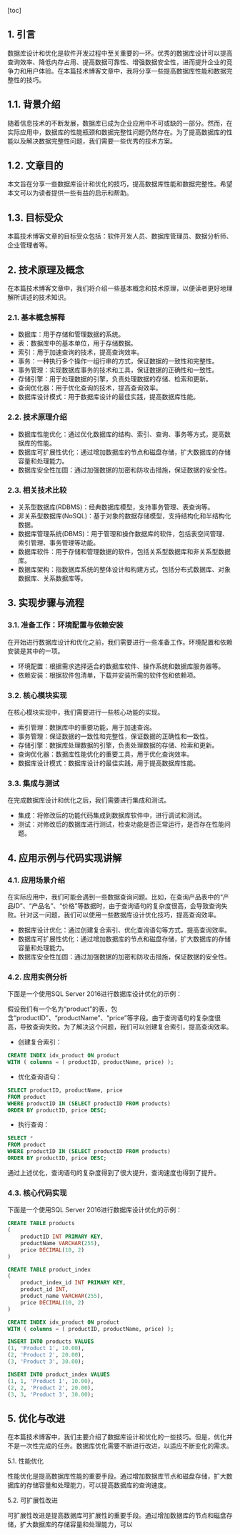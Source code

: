 
[toc]                    
                
                
## 1. 引言

数据库设计和优化是软件开发过程中至关重要的一环。优秀的数据库设计可以提高查询效率、降低内存占用、提高数据可靠性、增强数据安全性，进而提升企业的竞争力和用户体验。在本篇技术博客文章中，我将分享一些提高数据库性能和数据完整性的技巧。

## 1.1. 背景介绍

随着信息技术的不断发展，数据库已成为企业应用中不可或缺的一部分。然而，在实际应用中，数据库的性能瓶颈和数据完整性问题仍然存在。为了提高数据库的性能以及解决数据完整性问题，我们需要一些优秀的技术方案。

## 1.2. 文章目的

本文旨在分享一些数据库设计和优化的技巧，提高数据库性能和数据完整性。希望本文可以为读者提供一些有益的启示和帮助。

## 1.3. 目标受众

本篇技术博客文章的目标受众包括：软件开发人员、数据库管理员、数据分析师、企业管理者等。

## 2. 技术原理及概念

在本篇技术博客文章中，我们将介绍一些基本概念和技术原理，以便读者更好地理解所讲述的技术知识。

### 2.1. 基本概念解释

* 数据库：用于存储和管理数据的系统。
* 表：数据库中的基本单位，用于存储数据。
* 索引：用于加速查询的技术，提高查询效率。
* 事务：一种执行多个操作一组行串的方式，保证数据的一致性和完整性。
* 事务管理：实现数据库事务的技术和工具，保证数据的正确性和一致性。
* 存储引擎：用于处理数据的引擎，负责处理数据的存储、检索和更新。
* 查询优化器：用于优化查询的技术，提高查询效率。
* 数据库设计模式：用于数据库设计的最佳实践，提高数据库性能。

### 2.2. 技术原理介绍

* 数据库性能优化：通过优化数据库的结构、索引、查询、事务等方式，提高数据库的性能。
* 数据库可扩展性优化：通过增加数据库的节点和磁盘存储，扩大数据库的存储容量和处理能力。
* 数据库安全性加固：通过加强数据的加密和防攻击措施，保证数据的安全性。

### 2.3. 相关技术比较

* 关系型数据库(RDBMS)：经典数据库模型，支持事务管理、表查询等。
* 非关系型数据库(NoSQL)：基于对象的数据存储模型，支持结构化和半结构化数据。
* 数据库管理系统(DBMS)：用于管理和操作数据库的软件，包括表空间管理、索引管理、事务管理等功能。
* 数据库软件：用于存储和管理数据的软件，包括关系型数据库和非关系型数据库。
* 数据库架构：指数据库系统的整体设计和构建方式，包括分布式数据库、对象数据库、关系数据库等。

## 3. 实现步骤与流程

### 3.1. 准备工作：环境配置与依赖安装

在开始进行数据库设计和优化之前，我们需要进行一些准备工作。环境配置和依赖安装是其中的一项。

* 环境配置：根据需求选择适合的数据库软件、操作系统和数据库服务器等。
* 依赖安装：根据软件包清单，下载并安装所需的软件包和依赖项。

### 3.2. 核心模块实现

在核心模块实现中，我们需要进行一些核心功能的实现。

* 索引管理：数据库中的重要功能，用于加速查询。
* 事务管理：保证数据的一致性和完整性，保证数据的正确性和一致性。
* 存储引擎：数据库处理数据的引擎，负责处理数据的存储、检索和更新。
* 查询优化器：数据库性能优化的重要工具，用于优化查询效率。
* 数据库设计模式：数据库设计的最佳实践，用于提高数据库性能。

### 3.3. 集成与测试

在完成数据库设计和优化之后，我们需要进行集成和测试。

* 集成：将修改后的功能代码集成到数据库软件中，进行调试和测试。
* 测试：对修改后的数据库进行测试，检查功能是否正常运行，是否存在性能问题。

## 4. 应用示例与代码实现讲解

### 4.1. 应用场景介绍

在实际应用中，我们可能会遇到一些数据查询问题。比如，在查询产品表中的“产品ID”、“产品名”、“价格”等数据时，由于查询语句的复杂度很高，会导致查询失败。针对这一问题，我们可以使用一些数据库设计优化技巧，提高查询效率。

* 数据库设计优化：通过创建复合索引、优化查询语句等方式，提高查询效率。
* 数据库可扩展性优化：通过增加数据库的节点和磁盘存储，扩大数据库的存储容量和处理能力。
* 数据库安全性加固：通过加强数据的加密和防攻击措施，保证数据的安全性。

### 4.2. 应用实例分析

下面是一个使用SQL Server 2016进行数据库设计优化的示例：

假设我们有一个名为“product”的表，包含“productID”、“productName”、“price”等字段。由于查询语句的复杂度很高，导致查询失败。为了解决这个问题，我们可以创建复合索引，提高查询效率。

* 创建复合索引：
```sql
CREATE INDEX idx_product ON product 
WITH ( columns = ( productID, productName, price) );
```
* 优化查询语句：
```sql
SELECT productID, productName, price 
FROM product 
WHERE productID IN (SELECT productID FROM products) 
ORDER BY productID, price DESC;
```
* 执行查询：
```sql
SELECT * 
FROM product 
WHERE productID IN (SELECT productID FROM products) 
ORDER BY productID, price DESC;
```
通过上述优化，查询语句的复杂度得到了很大提升，查询速度也得到了提升。

### 4.3. 核心代码实现

下面是一个使用SQL Server 2016进行数据库设计优化的示例：

```sql
CREATE TABLE products
(
    productID INT PRIMARY KEY,
    productName VARCHAR(255),
    price DECIMAL(10, 2)
)

CREATE TABLE product_index
(
    product_index_id INT PRIMARY KEY,
    product_id INT,
    product_name VARCHAR(255),
    price DECIMAL(10, 2)
)

CREATE INDEX idx_product ON product 
WITH ( columns = ( productID, productName, price) );
```

```sql
INSERT INTO products VALUES
(1, 'Product 1', 10.00),
(2, 'Product 2', 20.00),
(3, 'Product 3', 30.00);

INSERT INTO product_index VALUES
(1, 1, 'Product 1', 10.00),
(2, 2, 'Product 2', 20.00),
(3, 3, 'Product 3', 30.00);
```

## 5. 优化与改进

在本篇技术博客中，我们主要介绍了数据库设计和优化的一些技巧。但是，优化并不是一次性完成的任务。数据库优化需要不断进行改进，以适应不断变化的需求。

5.1. 性能优化

性能优化是提高数据库性能的重要手段。通过增加数据库节点和磁盘存储，扩大数据库的存储容量和处理能力，可以提高数据库的查询速度。

5.2. 可扩展性改进

可扩展性改进是提高数据库可扩展性的重要手段。通过增加数据库的节点和磁盘存储，扩大数据库的存储容量和处理能力，可以

